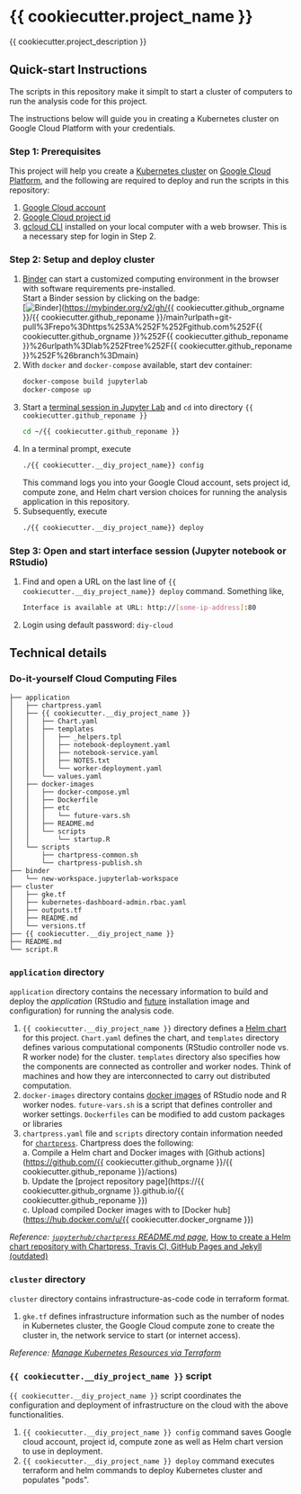 # {{ cookiecutter.project_name }}

{{ cookiecutter.project_description }}

## Quick-start Instructions

The scripts in this repository make it simplt to start a cluster of computers to run the analysis code for this project.

The instructions below will guide you in creating a Kubernetes cluster on Google Cloud Platform with your credentials.

### Step 1: Prerequisites

This project will help you create a [Kubernetes cluster](https://kubernetes.io/docs/concepts/overview/what-is-kubernetes/) on [Google Cloud Platform](https://cloud.google.com), and the following are required to deploy and run the scripts in this repository:

1. [Google Cloud account](https://cloud.google.com)
1. [Google Cloud project id](https://cloud.google.com/resource-manager/docs/creating-managing-projects)
1. [gcloud CLI](https://cloud.google.com/sdk/docs/install) installed on your local computer with a web browser. This is a necessary step for login in Step 2.

### Step 2: Setup and deploy cluster

1. [Binder](https://mybinder.org) can start a customized computing environment in the browser with software requirements pre-installed.  
    Start a Binder session by clicking on the badge:  
    [![Binder](https://mybinder.org/badge_logo.svg)](https://mybinder.org/v2/gh/{{ cookiecutter.github_orgname }}/{{ cookiecutter.github_reponame }}/main?urlpath=git-pull%3Frepo%3Dhttps%253A%252F%252Fgithub.com%252F{{ cookiecutter.github_orgname }}%252F{{ cookiecutter.github_reponame }}%26urlpath%3Dlab%252Ftree%252F{{ cookiecutter.github_reponame }}%252F%26branch%3Dmain)
1. With `docker` and `docker-compose` available, start dev container:
    ```bash
    docker-compose build jupyterlab
    docker-compose up
    ```
1. Start a [terminal session in Jupyter Lab](https://jupyterlab.readthedocs.io/en/stable/user/terminal.html) and `cd` into directory `{{ cookiecutter.github_reponame }}`
    ```bash
    cd ~/{{ cookiecutter.github_reponame }}
    ```
3. In a terminal prompt, execute  
    ```bash
    ./{{ cookiecutter.__diy_project_name}} config
    ```
    This command logs you into your Google Cloud account, sets project id, compute zone, and Helm chart version choices for running the analysis application in this repository.
1. Subsequently, execute 
    ```bash
    ./{{ cookiecutter.__diy_project_name}} deploy
    ```

### Step 3: Open and start interface session (Jupyter notebook or RStudio)
1. Find and open a URL on the last line of `{{ cookiecutter.__diy_project_name}} deploy` command. Something like,
    ```bash
    Interface is available at URL: http://[some-ip-address]:80
    ```
1. Login using default password: `diy-cloud`

## Technical details

### Do-it-yourself Cloud Computing Files

```
├── application
│   ├── chartpress.yaml
│   ├── {{ cookiecutter.__diy_project_name }}
│   │   ├── Chart.yaml
│   │   ├── templates
│   │   │   ├── _helpers.tpl
│   │   │   ├── notebook-deployment.yaml
│   │   │   ├── notebook-service.yaml
│   │   │   ├── NOTES.txt
│   │   │   └── worker-deployment.yaml
│   │   └── values.yaml
│   ├── docker-images
│   │   ├── docker-compose.yml
│   │   ├── Dockerfile
│   │   ├── etc
│   │   │   └── future-vars.sh
│   │   ├── README.md
│   │   └── scripts
│   │       └── startup.R
│   └── scripts
│       ├── chartpress-common.sh
│       └── chartpress-publish.sh
├── binder
│   └── new-workspace.jupyterlab-workspace
├── cluster
│   ├── gke.tf
│   ├── kubernetes-dashboard-admin.rbac.yaml
│   ├── outputs.tf
│   ├── README.md
│   └── versions.tf
├── {{ cookiecutter.__diy_project_name }}
├── README.md
└── script.R
```
### `application` directory

`application` directory contains the necessary information to build and deploy the _application_ (RStudio and [future](https://future.futureverse.org) installation image and configuration) for running the analysis code.

1. `{{ cookiecutter.__diy_project_name }}` directory defines a [Helm chart](https://helm.sh) for this project. `Chart.yaml` defines the chart, and `templates` directory defines various computational components (RStudio controller node vs. R worker node) for the cluster. `templates` directory also specifies how the components are connected as controller and worker nodes. Think of machines and how they are interconnected to carry out distributed computation.
1. `docker-images` directory contains [docker images](https://docs.docker.com/get-started/overview/#images) of RStudio node and R worker nodes. `future-vars.sh` is a script that defines controller and worker settings. `Dockerfiles` can be modified to add custom packages or libraries
1. `chartpress.yaml` file and `scripts` directory contain information needed for [`chartpress`](https://github.com/jupyterhub/chartpress). Chartpress does the following:  
    a. Compile a Helm chart and Docker images with [Github actions](https://github.com/{{ cookiecutter.github_orgname }}/{{ cookiecutter.github_reponame }}/actions)  
    b. Update the [project repository page](https://{{ cookiecutter.github_orgname }}.github.io/{{ cookiecutter.github_reponame }})  
    c. Upload compiled Docker images with to [Docker hub](https://hub.docker.com/u/{{ cookiecutter.docker_orgname }})

_Reference: [`jupyterhub/chartpress` README.md page](https://github.com/jupyterhub/chartpress#readme)_, [How to create a Helm chart repository with Chartpress, Travis CI, GitHub Pages and Jekyll (outdated)](https://jacobtomlinson.dev/posts/2019/how-to-create-a-helm-chart-repository-with-chartpress-travis-ci-github-pages-and-jekyll/)

### `cluster` directory

`cluster` directory contains infrastructure-as-code code in terraform format.

1. `gke.tf` defines infrastructure information such as the number of nodes in Kubernetes cluster, the Google Cloud compute zone to create the cluster in, the network service to start (or internet access).

_Reference: [Manage Kubernetes Resources via Terraform](https://learn.hashicorp.com/tutorials/terraform/kubernetes-provider)_

### `{{ cookiecutter.__diy_project_name }}` script

`{{ cookiecutter.__diy_project_name }}` script coordinates the configuration and deployment of infrastructure on the cloud with the above functionalities.

1. `{{ cookiecutter.__diy_project_name }} config` command saves Google cloud account, project id, compute zone as well as Helm chart version to use in deployment.
1. `{{ cookiecutter.__diy_project_name }} deploy` command executes terraform and helm commands to deploy Kubernetes cluster and populates "pods".
